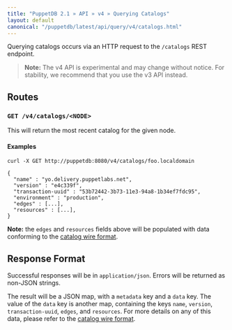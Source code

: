 ```yaml
---
title: "PuppetDB 2.1 » API » v4 » Querying Catalogs"
layout: default
canonical: "/puppetdb/latest/api/query/v4/catalogs.html"
---
```


[curl]: ../curl.html#using-curl-from-localhost-non-sslhttp
[catalog]: ../../wire_format/catalog_format_v4.html

Querying catalogs occurs via an HTTP request to the
`/catalogs` REST endpoint.

> **Note:** The v4 API is experimental and may change without notice. For stability, we recommend that you use the v3 API instead.

## Routes

### `GET /v4/catalogs/<NODE>`

This will return the most recent catalog for the given node.

#### Examples

    curl -X GET http://puppetdb:8080/v4/catalogs/foo.localdomain

    {
      "name" : "yo.delivery.puppetlabs.net",
      "version" : "e4c339f",
      "transaction-uuid" : "53b72442-3b73-11e3-94a8-1b34ef7fdc95",
      "environment" : "production",
      "edges" : [...],
      "resources" : [...],
    }

**Note:** the `edges` and `resources` fields above will be populated with data
conforming to the [catalog wire format][catalog].

## Response Format

Successful responses will be in `application/json`. Errors will be returned as
non-JSON strings.

The result will be a JSON map, with a `metadata` key and a `data` key.  The value
of the `data` key is another map, containing the keys `name`, `version`,
`transaction-uuid`, `edges`, and `resources`.  For more details on any of this
data, please refer to the [catalog wire format][catalog].
